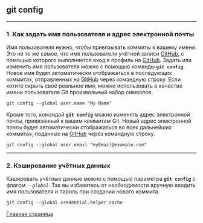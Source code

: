 ## git config

---

### 1. Как задать имя пользователя и адрес электронной почты


 Имя пользователя нужно, чтобы привязывать коммиты к вашему имени. 
 Это не то же самое, что имя пользователя учётной записи [GitHub](https://github.com/), с помощью которого выполняется вход в профиль на [GitHub](https://github.com/). 
 Задать или изменить имя пользователя можно с помощью команды **`git config`**. 
 Новое имя будет автоматически отображаться в последующих коммитах, отправленных на [GitHub](https://github.com/) через командную строку. 
 Если хотите скрыть своё реальное имя, можно использовать в качестве имени пользователя Git произвольный набор символов.

 ```
 git config --global user.name "My Name"
 ```

 Кроме того, командой **`git config`** можно изменять адрес электронной почты, привязанный к вашим коммитам Git. Новый адрес электронной почты будет автоматически отображаться во всех дальнейших коммитах, поданных на [GitHub](https://github.com/) через командную строку.

 ```
 git config --global user.email "myEmail@example.com"
 ```

 ---

### 2. Кэширование учётных данных

 Кэшировать учётные данные можно с помощью параметра **`git config`** с флагом *`--global`*. Так вы избавитесь от необходимости вручную вводить имя пользователя и пароль при создании нового коммита.

```
git config --global credential.helper cache
```
[Главная страница](/readme.md)